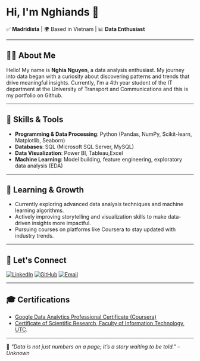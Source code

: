 # Hi, I'm Nghiands 👋

✅ **Madridista** | 🌍 Based in Vietnam | 📊 **Data Enthusiast**

---

## 👨‍💻 About Me
Hello! My name is **Nghia Nguyen**, a data analysis enthusiast. My journey into data began with a curiosity about discovering patterns and trends that drive meaningful insights. Currently, I'm a 4th year student of the IT department at the University of Transport and Communications and this is my portfolio on Github.
<!--
Hello! I'm Nghia Nguyen, a passionate data analyst and machine learning enthusiast. My journey in data started with curiosity about uncovering patterns and trends that drive meaningful insights. With a solid foundation in Python, SQL, and data visualization tools, I am working towards becoming a **Data Scientist** in the next 3-5 years.
-->
---

## 🚀 Skills & Tools

- **Programming & Data Processing**: Python (Pandas, NumPy, Scikit-learn, Matplotlib, Seaborn)
- **Databases**: SQL (Microsoft SQL Server, MySQL)
- **Data Visualization**: Power BI, Tableau,Excel
- **Machine Learning**: Model building, feature engineering, exploratory data analysis (EDA)

---
<!-- 
## 🌟 Projects

Here are a few highlights of my work:

1. **[Health Insurance Analysis](#)**: Analyzed customer health data to identify trends and provide insights for decision-making.
2. **[FP-Growth Algorithm for Market Basket Analysis](#)**: Applied FP-Growth to uncover association rules in sales data for a retail store.
3. **[Motorbike Rental Revenue Dashboard](#)**: Built a Power BI dashboard to visualize monthly, annual, and location-based revenues for a rental service.
4. **[Mental Health Impact Analysis](#)**: Investigated the correlation between technology usage time and mental health outcomes.

---
-->
## 🌱 Learning & Growth

- Currently exploring advanced data analysis techniques and machine learning algorithms.
- Actively improving storytelling and visualization skills to make data-driven insights more impactful.
- Pursuing courses on platforms like Coursera to stay updated with industry trends.

---

## 💬 Let's Connect

[![LinkedIn](https://img.shields.io/badge/-LinkedIn-blue?style=flat-square&logo=LinkedIn&logoColor=white)](https://www.linkedin.com/in/nghia-nguyen-35000b333/)  [![GitHub](https://img.shields.io/badge/-GitHub-black?style=flat-square&logo=GitHub&logoColor=white)](https://github.com/nghiands)  [![Email](https://img.shields.io/badge/-Email-red?style=flat-square&logo=Gmail&logoColor=white)](mailto:vannghiands@gmail.com)

---

## 🎓 Certifications
- [Google Data Analytics Professional Certificate (Coursera)](https://github.com/nghiands/certificates/blob/main/Cetificates/GG%20Data%20Analytics.pdf)
- [Certificate of Scientific Research, Faculty of Information Technology, UTC](https://github.com/nghiands/certificates/blob/main/Cetificates/Scientific_Research_UTC.jpg).
  
---
📌 *"Data is not just numbers on a page; it’s a story waiting to be told." – Unknown*
